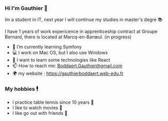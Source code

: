 ### Hi I'm Gauthier 👋

Im a student in IT, next year I will continue my studies in master's degre 📚

I have 1 years of work expericence in apprenticeship contract at Groupe Bernard, there is located at Marcq-en-Barœul. (in progress)

- 🌱 I’m currently learning Symfony
- 💻 I work on Mac OS, but I also use Windows
- 📱 I want to learn some technologies like React
- 📫 How to reach me: Boddaert.Gauthier@gmail.com 
- 🌍 my website : https://gauthierboddaert.web-edu.fr


### My hobbies 🕴

- I practice table tennis since 10 years 🏓
- I like to watch movies 🍿
- I like go out with friends 🍻




